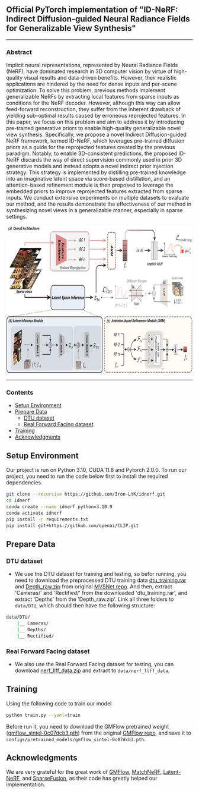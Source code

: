 ## Official PyTorch implementation of "ID-NeRF: Indirect Diffusion-guided Neural Radiance Fields for Generalizable View Synthesis"

---

### Abstract

Implicit neural representations, represented by Neural Radiance Fields (NeRF), have dominated research in 3D computer vision by virtue of high-quality visual results and data-driven benefits. However, their realistic applications are hindered by the need for dense inputs and per-scene optimization. To solve this problem, previous methods implement generalizable NeRFs by extracting local features from sparse inputs as conditions for the NeRF decoder. However, although this way can allow feed-forward reconstruction, they suffer from the inherent drawback of yielding sub-optimal results caused by erroneous reprojected features. In this paper, we focus on this problem and aim to address it by introducing pre-trained generative priors to enable high-quality generalizable novel view synthesis. Specifically, we propose a novel Indirect Diffusion-guided NeRF framework, termed ID-NeRF, which leverages pre-trained diffusion priors as a guide for the reprojected features created by the previous paradigm. Notably, to enable 3D-consistent predictions, the proposed ID-NeRF discards the way of direct supervision commonly used in prior 3D generative models and instead adopts a novel indirect prior injection strategy. This strategy is implemented by distilling pre-trained knowledge into an imaginative latent space via score-based distillation, and an attention-based refinement module is then proposed to leverage the embedded priors to improve reprojected features extracted from sparse inputs. We conduct extensive experiments on multiple datasets to evaluate our method, and the results demonstrate the effectiveness of our method in synthesizing novel views in a generalizable manner, especially in sparse settings.

<p align="center"><img src="assets/idnerf.png"  width="700" height="400" /></p>

----

### Contents
- [Setup Environment](#setup-environment)
- [Prepare Data](#prepare-data)
  - [DTU dataset](#dtu-dataset)
  - [Real Forward Facing dataset](#real-forward-facing-dataset)
- [Training](#training)
- [Acknowledgments](#acknowledgments)

## Setup Environment

Our project is run on Python 3.10, CUDA 11.8 and Pytorch 2.0.0. To run our project, you need to run the code below first to install the required dependencies.

```bash
git clone --recursive https://github.com/Iron-LYK/idnerf.git
cd idnerf
conda create --name idnerf python=3.10.9
conda activate idnerf
pip install -r requirements.txt
pip install git+https://github.com/openai/CLIP.git
```

## Prepare Data

### DTU dataset

* We use the DTU dataset for training and testing, so befor running, you need to download the preprocessed DTU training data [dtu_training.rar](https://drive.google.com/file/d/1eDjh-_bxKKnEuz5h-HXS7EDJn59clx6V/view) and [Depth_raw.zip](https://virutalbuy-public.oss-cn-hangzhou.aliyuncs.com/share/cascade-stereo/CasMVSNet/dtu_data/dtu_train_hr/Depths_raw.zip) from original [MVSNet repo](https://github.com/YoYo000/MVSNet). And then, extract 'Cameras/' and 'Rectified/' from the downloaded 'dtu_training.rar', and extract 'Depths' from the 'Depth_raw.zip'. Link all three folders to `data/DTU`, which should then have the following structure:

```bash
data/DTU/
    |__ Cameras/
    |__ Depths/
    |__ Rectified/
```

### Real Forward Facing dataset

* We also use the Real Forward Facing dataset for testing, you can download [nerf_llff_data.zip](https://drive.google.com/drive/folders/128yBriW1IG_3NJ5Rp7APSTZsJqdJdfc1) and extract to `data/nerf_llff_data`.

## Training
Using the following code to train our model
```bash
python train.py --yaml=train
```
Before run it, you need to download the GMFlow pretrained weight ([gmflow_sintel-0c07dcb3.pth](https://drive.google.com/file/d/1d5C5cgHIxWGsFR1vYs5XrQbbUiZl9TX2/view)) from  the original [GMFlow repo](https://github.com/haofeixu/gmflow), and save it to `configs/pretrained_models/gmflow_sintel-0c07dcb3.pth`.


## Acknowledgments

We are very grateful for the great work of [GMFlow](https://github.com/haofeixu/gmflow), [MatchNeRF](https://github.com/donydchen/matchnerf), [Latent-NeRF](https://github.com/eladrich/latent-nerf), and [SparseFusion](https://github.com/zhizdev/sparsefusion),  as their code has greatly helped our implementation.
